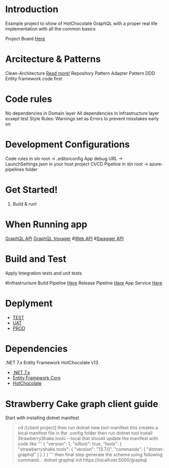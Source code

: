# Introduction 
Example project to show of HotChocolate GraphQL with a proper real life implementation with all the common basics

Project Board [Here](https://)

# Arcitecture & Patterns
Clean-Architecture [Read more!](https://www.aalpha.net/blog/clean-architecture-design-pattern-for-modern-application-development/)
Repository Pattern
Adapter Pattern
DDD
Entity framework code first

# Code rules
No dependencies in Domain layer
All dependencies in Infrastructure layer ecxept test
Style Rules: Warnings set as Errors to prevent misstakes early on

# Development Configurations
Code rules in sln root -> .editorconfig
App debug URL -> LaunchSettings.json in your host project
CI/CD Pipeline in sln root -> azure-pipelines folder

# Get Started!
1. Build & run!

# When Running app
[GraphQL API](https://localhost:5000/graphql) 
[GraphQL Voyager](https://localhost:5000/voyager) 
#[Web API](https://localhost:5001/api) 
#[Swagger API](https://localhost:5001/swagger) 

# Build and Test
Apply Integration tests and unit tests

#Infrastructure
Build Pipeline [Here](https://) 
Release Pipeline [Here](https://) 
App Service [Here](https://) 

# Deplyment 
- [TEST](https://somewhere)
- [UAT](https://somewhere)
- [PROD](https://somewhere)


# Dependencies
.NET 7.x
Entity Framework
HotChocolate v13

- [.NET 7.x](https://github.com/aspnet/Home)
- [Entity Framework Core](https://www.entityframeworktutorial.net/efcore/entity-framework-core.aspx)
- [HotChocolate](https://chillicream.com/docs/hotchocolate/v13)


# Strawberry Cake graph client guide
Start with installing dotnet manifest
> cd /[client project]
then run 
> dotnet new tool-manifest
this creates a local manifest file in the .config folder
then run
> dotnet tool install StrawberryShake.tools --local 
that should update the manifest with code like 
'''
{
  "version": 1,
  "isRoot": true,
  "tools": {
    "strawberryshake.tools": {
      "version": "13.7.0",
      "commands": [
        "dotnet-graphql"
      ]
    }
  }
}
'''
then final step generate the schema using following command...
> dotnet graphql init https://localhost:5000/graphql